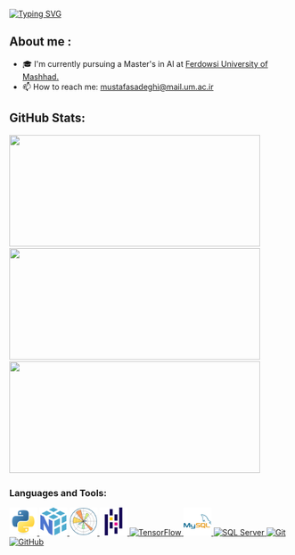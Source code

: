 [![Typing SVG](https://readme-typing-svg.herokuapp.com?font=Fira+Code&size=58&pause=1000&color=587b81&background=0d1017&center=true&vCenter=true&width=1000&height=400&lines=%F0%9F%91%8B%F0%9F%8F%BBHi%2C+I'm+Mustafa+Sadeghi.;Welcome+to+my+github+page!%F0%9F%9A%80)](https://git.io/typing-svg)


## About me :

- 🎓 I'm currently pursuing a Master's in AI at [Ferdowsi University of Mashhad.](https://www.um.ac.ir/)
- 📫 How to reach me: mustafasadeghi@mail.um.ac.ir

## GitHub Stats:

<p align="left">
  <img src="https://github-readme-stats.vercel.app/api?username=mustafa-sadeghi&show_icons=true&count_private=true&include_all_commits=true&hide=stars&theme=tokyonight" width="450" height="200"/>
  <img src="https://github-readme-streak-stats.herokuapp.com/?user=mustafa-sadeghi&theme=tokyonight" width="450" height="200"/>
  <img src="https://github-readme-stats.vercel.app/api/top-langs/?username=mustafa-sadeghi&layout=compact&theme=tokyonight&hide=html&card_width=450" width="450" height="200"/>
</p>












  <h3 align="left">Languages and Tools:</h3> 
<p align="left">
  <a href="https://www.python.org" target="_blank" rel="noreferrer">
    <img src="https://raw.githubusercontent.com/devicons/devicon/master/icons/python/python-original.svg" alt="Python" width="50" height="50"/>
  </a>
  <a href="https://numpy.org/" target="_blank" rel="noreferrer">
    <img src="https://raw.githubusercontent.com/devicons/devicon/master/icons/numpy/numpy-original.svg" alt="Numpy" width="50" height="50"/>
  </a>
  <a href="https://matplotlib.org/" target="_blank" rel="noreferrer">
    <img src="https://raw.githubusercontent.com/devicons/devicon/master/icons/matplotlib/matplotlib-original.svg" alt="Matplotlib" width="50" height="50"/>
  </a>
  <a href="https://pandas.pydata.org/" target="_blank" rel="noreferrer">
    <img src="https://raw.githubusercontent.com/devicons/devicon/master/icons/pandas/pandas-original.svg" alt="Pandas" width="50" height="50"/>
  </a>
  <a href="https://www.tensorflow.org/" target="_blank" rel="noreferrer">
    <img src="https://www.vectorlogo.zone/logos/tensorflow/tensorflow-icon.svg" alt="TensorFlow" width="50" height="50"/>
  </a>
  <a href="https://www.mysql.com/" target="_blank" rel="noreferrer">
    <img src="https://raw.githubusercontent.com/devicons/devicon/master/icons/mysql/mysql-original-wordmark.svg" alt="MySQL" width="50" height="50"/>
  </a>
  <a href="https://www.microsoft.com/en-us/sql-server" target="_blank" rel="noreferrer">
    <img src="https://www.svgrepo.com/show/303229/microsoft-sql-server-logo.svg" alt="SQL Server" width="50" height="50"/>
  </a>
  <a href="https://git-scm.com/" target="_blank" rel="noreferrer">
    <img src="https://www.vectorlogo.zone/logos/git-scm/git-scm-icon.svg" alt="Git" width="50" height="50"/>
  </a>
  <a href="https://github.com/" target="_blank" rel="noreferrer">
    <img src="https://www.vectorlogo.zone/logos/github/github-icon.svg" alt="GitHub" width="50" height="50"/>
  </a>
</p>



